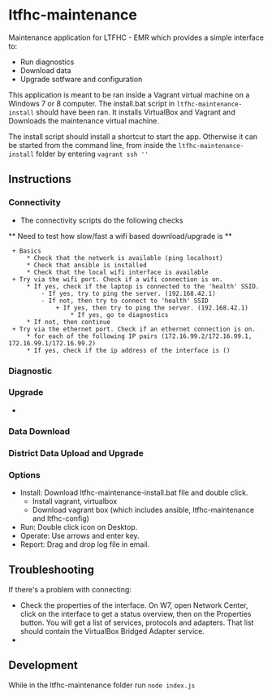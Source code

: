 # ltfhc-maintenance

Maintenance application for LTFHC - EMR which provides a simple interface to:
 - Run diagnostics
 - Download data
 - Upgrade sotfware and configuration

This application is meant to be ran inside a Vagrant virtual machine on a Windows 7 or 8 computer. The install.bat script in ```ltfhc-maintenance-install``` should have been ran. It installs VirtualBox and Vagrant and Downloads the maintenance virtual machine.

The install script should install a shortcut to start the app. Otherwise it can be started from the command line, from inside the ```ltfhc-maintenance-install``` folder by entering ```vagrant ssh ''```

## Instructions

### Connectivity

 - The connectivity scripts do the following checks

** Need to test how slow/fast a wifi based download/upgrade is **

     + Basics
         * Check that the network is available (ping localhost)
         * Check that ansible is installed
         * Check that the local wifi interface is available
     + Try via the wifi port. Check if a wifi connection is on. 
         * If yes, check if the laptop is connected to the 'health' SSID.
             - If yes, try to ping the server. (192.168.42.1)
             - If not, then try to connect to 'health' SSID
                 + If yes, then try to ping the server. (192.168.42.1)
                     * If yes, go to diagnostics
         * If not, then continue
     + Try via the ethernet port. Check if an ethernet connection is on.
         * for each of the following IP pairs (172.16.99.2/172.16.99.1, 172.16.99.1/172.16.99.2)
         * If yes, check if the ip address of the interface is ()

### Diagnostic


### Upgrade 

 - 

### Data Download


### District Data Upload and Upgrade



### Options

 - Install: Download ltfhc-maintenance-install.bat file and double click.
     *  Install vagrant, virtualbox
     *  Download vagrant box (which includes ansible, ltfhc-maintenance and ltfhc-config)
 - Run: Double click icon on Desktop.
 - Operate: Use arrows and enter key.
 - Report: Drag and drop log file in email.

## Troubleshooting

If there's a problem with connecting:
  - Check the properties of the interface. On W7, open Network Center, click on the interface to get a status overview, then on the Properties button. You will get a list of services, protocols and adapters. That list should contain the VirtualBox Bridged Adapter service.
  - 

## Development

While in the ltfhc-maintenance folder run 
```node index.js```
